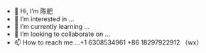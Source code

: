 - 👋 Hi, I’m 陈肥
- 👀 I’m interested in ...
- 🌱 I’m currently learning ...
- 💞️ I’m looking to collaborate on ...
- 📫 How to reach me ...+1 6308534961
                        +86 18297922912 （wx）
